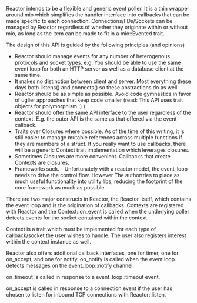 
Reactor intends to be a flexible and generic event poller.  It is a thin wrapper around mio which simplifies the handler
interface into callbacks that can be made specific to each connection.  Connections/FDs/Sockets can 
be managed by Reactor regardless of whether they originate within or without mio,
as long as the item can be made to fit in a mio::Evented trait.

The design of this API is guided by the following principles (and opinions)

* Reactor should manage events for any number of heterogenous protocols and socket types. e.g. You should be able to use
  the same event loop for both an HTTP server as well as a database client at the same time.
* It makes no distinction between client and server. Most everything these days both listens() and connects() so these
  abstractions do as well.
* Reactor should be as simple as possible. Avoid code gymnastics in favor of uglier approaches that keep code smaller
  (read: This API uses trait objects for polymorphism :) )
* Reactor should offer the same API interface to the user regardless of the context. E.g. the outer API is the same as
  that offered via the event callback.
* Traits over Closures where possible.  As of the time of this writing, it is still easier to manage mutable references
  across multiple functions if they are members of a struct. If you really want to use callbacks, there will be a
  generic Context trait implementation which leverages closures.
* Sometimes Closures are more convenient. Callbacks that create Contexts are closures.
* Frameworks suck. - Unfortunately with a reactor model, the event_loop needs to drive the control flow. However The authortries to place as much useful functionality into utility libs, reducing the
  footprint of the core framework as much as possible.

There are two major constructs in Reactor, the Reactor itself, which contains the event loop and is the origination of
callbacks.  Contexts are registered with Reactor and the Context::on_event is called when the underlying poller detects
events for the socket contained within the context. 

Context is a trait which must be implemented for each type of callback/socket the user wishes to handle. The user also
registers interest within the context instance as well. 

Reactor also offers additional callback interfaces,  one for timer, one for on_accept, and one for notify. 
on_notify is called when the event loop detects messages on the event_loop::notify channel. 

on_timeout is called in response to a event_loop::timeout event. 

on_accept is called in response to a connection event if the user has chosen to listen for inbound TCP connections with
Reactor::listen.


